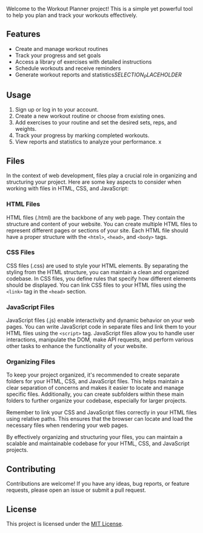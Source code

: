 Welcome to the Workout Planner project! This is a simple yet powerful tool to help you plan and track your workouts effectively.

## Features

- Create and manage workout routines
- Track your progress and set goals
- Access a library of exercises with detailed instructions
- Schedule workouts and receive reminders
- Generate workout reports and statistics$SELECTION_PLACEHOLDER$

## Usage

1. Sign up or log in to your account.
2. Create a new workout routine or choose from existing ones.
3. Add exercises to your routine and set the desired sets, reps, and weights.
4. Track your progress by marking completed workouts.
5. View reports and statistics to analyze your performance.
x
## Files

In the context of web development, files play a crucial role in organizing and structuring your project. Here are some key aspects to consider when working with files in HTML, CSS, and JavaScript:

### HTML Files

HTML files (.html) are the backbone of any web page. They contain the structure and content of your website. You can create multiple HTML files to represent different pages or sections of your site. Each HTML file should have a proper structure with the `<html>`, `<head>`, and `<body>` tags.

### CSS Files

CSS files (.css) are used to style your HTML elements. By separating the styling from the HTML structure, you can maintain a clean and organized codebase. In CSS files, you define rules that specify how different elements should be displayed. You can link CSS files to your HTML files using the `<link>` tag in the `<head>` section.

### JavaScript Files

JavaScript files (.js) enable interactivity and dynamic behavior on your web pages. You can write JavaScript code in separate files and link them to your HTML files using the `<script>` tag. JavaScript files allow you to handle user interactions, manipulate the DOM, make API requests, and perform various other tasks to enhance the functionality of your website.

### Organizing Files

To keep your project organized, it's recommended to create separate folders for your HTML, CSS, and JavaScript files. This helps maintain a clear separation of concerns and makes it easier to locate and manage specific files. Additionally, you can create subfolders within these main folders to further organize your codebase, especially for larger projects.

Remember to link your CSS and JavaScript files correctly in your HTML files using relative paths. This ensures that the browser can locate and load the necessary files when rendering your web pages.

By effectively organizing and structuring your files, you can maintain a scalable and maintainable codebase for your HTML, CSS, and JavaScript projects.

## Contributing

Contributions are welcome! If you have any ideas, bug reports, or feature requests, please open an issue or submit a pull request.

## License

This project is licensed under the [MIT License](LICENSE).
